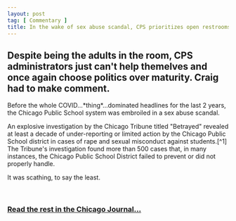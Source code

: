 ```yaml
---
layout: post
tag: [ Commentary ]
title: In the wake of sex abuse scandal, CPS prioritizes open restrooms
---
```


Despite being the adults in the room, CPS administrators just can't help themelves and once again choose politics over maturity. Craig had to make comment.
---

<p>Before the whole COVID…*thing*…dominated headlines for the last 2 years, the Chicago Public School system was embroiled in a sex abuse scandal.</p>

<p>An explosive investigation by the Chicago Tribune titled "Betrayed" revealed at least a decade of under-reporting or limited action by the Chicago Public School district in cases of rape and sexual misconduct against students.[^1] The Tribune's investigation found more than 500 cases that, in many instances, the Chicago Public School District failed to prevent or did not properly handle.</p>

<p>It was scathing, to say the least.</p>
<br>

<h3><a href="https://www.chicagojournal.com/opinion-in-the-wake-of-sex-abuse-scandal-cps-prioritizes-restroom-policy/">Read the rest in the Chicago Journal...</a></h3>

<br/>
